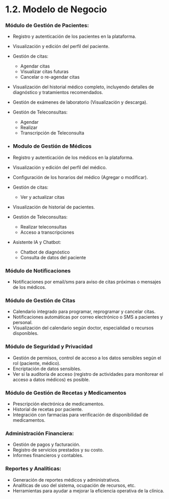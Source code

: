 # 1.2. Modelo de Negocio

### Módulo de Gestión de Pacientes:
- Registro y autenticación de los pacientes en la plataforma.
- Visualización y edición del perfil del paciente.
- Gestión de citas:
  - Agendar citas
  - Visualizar citas futuras
  - Cancelar o re-agendar citas
- Visualización del historial médico completo, incluyendo detalles de diagnóstico y tratamientos recomendados.
- Gestión de exámenes de laboratorio (Visualización y descarga).
- Gestión de Teleconsultas:
  - Agendar
  - Realizar
  - Transcripción de Teleconsulta

- ### Modulo de Gestión de Médicos
- Registro y autenticación de los médicos en la plataforma.
- Visualización y edición del perfil del médico.
- Configuración de los horarios del médico (Agregar o modificar).
- Gestión de citas:
  - Ver y actualizar citas
- Visualización de historial de pacientes.
- Gestión de Teleconsultas:
  - Realizar teleconsultas
  - Acceso a transcripciones
- Asistente IA y Chatbot:
  - Chatbot de diagnóstico
  - Consulta de datos del paciente

### Módulo de Notificaciones
- Notificaciones por email/sms para aviso de citas próximas o mensajes de los médicos.

### Módulo de Gestión de Citas
- Calendario integrado para programar, reprogramar y cancelar citas.
- Notificaciones automáticas por correo electrónico o SMS a pacientes y personal.
- Visualización del calendario según doctor, especialidad o recursos disponibles.

### Módulo de Seguridad y Privacidad
- Gestión de permisos, control de acceso a los datos sensibles según el rol (paciente, médico).
- Encriptación de datos sensibles.
- Ver si la auditoría de acceso (registro de actividades para monitorear el acceso a datos médicos) es posible.

### Módulo de Gestión de Recetas y Medicamentos
- Prescripción electrónica de medicamentos.
- Historial de recetas por paciente.
- Integración con farmacias para verificación de disponibilidad de medicamentos.

### Administración Financiera:
- Gestión de pagos y facturación.
- Registro de servicios prestados y su costo.
- Informes financieros y contables.

### Reportes y Analíticas:
- Generación de reportes médicos y administrativos.
- Analíticas de uso del sistema, ocupación de recursos, etc.
- Herramientas para ayudar a mejorar la eficiencia operativa de la clínica.